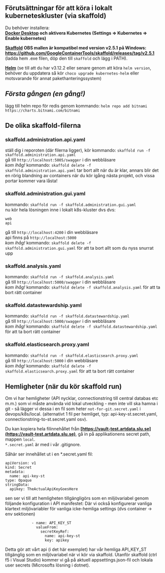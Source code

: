 ## Förutsättningar för att köra i lokalt kuberneteskluster (via skaffold)
Du behöver installera:  
**[Docker Desktop](https://www.docker.com/products/docker-desktop) och **aktivera Kubernetes** (Settings => Kubernetes => Enable kubernetes)** 

**[Skaffold](https://github.com/GoogleContainerTools/skaffold/releases/tag/v2.5.1)**  **OBS mallen är kompatibel med version v2.5.1 på Windows: https://github.com/GoogleContainerTools/skaffold/releases/tag/v2.5.1**  
(ladda hem .exe filen, döp den till ``skaffold`` och lägg i PATH).  

**[Helm](https://helm.sh/docs/intro/install/)**
(se till att du har v3.12.2 eller senare genom att köra ```helm version```, behöver du uppdatera så kör ```choco upgrade kubernetes-helm``` eller motsvarande för annat pakethanteringssystem)   

## *Första gången (en gång!)*
lägg till helm repo för redis genom kommando:
``helm repo add bitnami https://charts.bitnami.com/bitnami``   

## De olika skaffold-filerna

### skaffold.administration.api.yaml   
ställ dig i reporoten (där filerna ligger), kör kommando: ```skaffold run -f skaffold.administration.api.yaml```  
gå till ```http://localhost:5005/swagger``` i din webbläsare   
*kom ihåg!* kommando: ```skaffold delete -f skaffold.administration.api.yaml``` tar bort allt när du är klar, annars blir det en rörig blandning av containers när du kör igång nästa projekt, och vissa portar kommer vara låsta!

### skaffold.administration.gui.yaml  
kommando: ```skaffold run -f skaffold.administration.gui.yaml```  
nu kör hela lösningen inne i lokalt k8s-kluster dvs
dvs:
``` 
web
api
```
gå till ```http://localhost:4200``` i din webbläsare   
api finns på ```http://localhost:5000```   
*kom ihåg!* kommando: ```skaffold delete -f skaffold.administration.gui.yaml``` för att ta bort allt som du nyss snurrat upp  

###  skaffold.analysis.yaml  
kommando: ```skaffold run -f skaffold.analysis.yaml```  
gå till ```http://localhost:5000/swagger``` i din webbläsare   
*kom ihåg!* kommando: ```skaffold delete -f skaffold.analysis.yaml``` för att ta bort rätt container   

###  skaffold.datastewardship.yaml  
kommando: ```skaffold run -f skaffold.datastewardship.yaml```  
gå till ```http://localhost:5000/swagger``` i din webbläsare   
*kom ihåg!* kommando: ```skaffold delete -f skaffold.datastewardship.yaml``` för att ta bort rätt container   

###  skaffold.elasticsearch.proxy.yaml  
kommando: ```skaffold run -f skaffold.elasticsearch.proxy.yaml```  
gå till ```http://localhost:5000``` i din webbläsare   
*kom ihåg!* kommando: ```skaffold delete -f skaffold.elasticsearch.proxy.yaml``` för att ta bort rätt container   

## Hemligheter (när du kör skaffold run)

Om vi har hemligheter (API nycklar, connectionstring till central databas etc m.m.) som vi måste använda vid lokal utveckling - men inte vill ska hamna i git - så lägger vi dessa i en fil som heter ```not-for-git.secret.yaml``` i devops/k8s/local. (alternativt 1 fil per hemliget, typ: api-key-st.secret.yaml, connectionstring-to-st.secret.yaml osv). 

Du kan kopiera hela filinnehållet från **[https://vault-test.artdata.slu.se](https://vault-test.artdata.slu.se)**, gå in på applikationens secret path, mappen ```local```.   
```*.secret.yaml``` är med i vår .gitignore.

Såhär ser innehållet ut i en *.secret.yaml fil:
```
apiVersion: v1
kind: Secret
metadata:
  name: api-key-st
type: Opaque
stringData:
  apikey: TheActualApiKeyGoesHere

```

sen ser vi till att hemligheten tillgängligörs som en miljövariabel genom följande konfiguration i API manifestet:
Där vi också konfigurerar vanliga klartext miljövariabler för vanliga icke-hemliga settings (dvs container -> env sektionen)  
```
            - name: API_KEY_ST
              valueFrom:
                secretKeyRef:
                  name: api-key-st
                  key: apikey
```

Detta gör att vårt api (i det här exemplet) har vår hemliga API_KEY_ST tillgänglig som en miljövariabel när vi kör via skaffold. Utanför skaffold (ctrl f5 i Visual Studio) kommer vi gå på aktuell appsettings.json-fil och lokala user secrets (Microsofts lösning i dotnet).